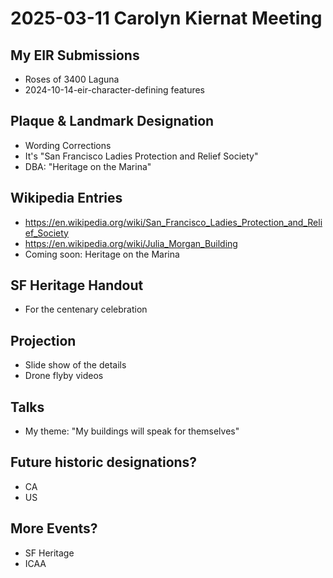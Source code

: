 # 2025-03-11 Carolyn Kiernat Meeting


## My EIR Submissions

* Roses of 3400 Laguna
* 2024-10-14-eir-character-defining features

## Plaque & Landmark Designation

* Wording Corrections
* It's "San Francisco Ladies Protection and Relief Society"
* DBA: "Heritage on the Marina"

## Wikipedia Entries

* https://en.wikipedia.org/wiki/San_Francisco_Ladies_Protection_and_Relief_Society
* https://en.wikipedia.org/wiki/Julia_Morgan_Building
* Coming soon: Heritage on the Marina

## SF Heritage Handout

* For the centenary celebration

## Projection

* Slide show of the details
* Drone flyby videos


## Talks

* My theme: "My buildings will speak for themselves"

## Future historic designations?

* CA
* US

## More Events?

* SF Heritage
* ICAA
